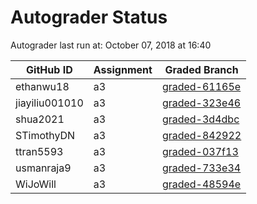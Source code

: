 # Autograder Status
Autograder last run at: October 07, 2018 at 16:40

| GitHub ID | Assignment | Graded Branch |
|-----------|------------|---------------|
| ethanwu18 | a3 | [graded-61165e](https://github.com/Fall2018COMP401-001/a3-ethanwu18/tree/graded-61165e) | 
| jiayiliu001010 | a3 | [graded-323e46](https://github.com/Fall2018COMP401-001/a3-jiayiliu001010/tree/graded-323e46) | 
| shua2021 | a3 | [graded-3d4dbc](https://github.com/Fall2018COMP401-001/a3-shua2021/tree/graded-3d4dbc) | 
| STimothyDN | a3 | [graded-842922](https://github.com/Fall2018COMP401-001/a3-STimothyDN/tree/graded-842922) | 
| ttran5593 | a3 | [graded-037f13](https://github.com/Fall2018COMP401-001/a3-ttran5593/tree/graded-037f13) | 
| usmanraja9 | a3 | [graded-733e34](https://github.com/Fall2018COMP401-001/a3-usmanraja9/tree/graded-733e34) | 
| WiJoWill | a3 | [graded-48594e](https://github.com/Fall2018COMP401-001/a3-WiJoWill/tree/graded-48594e) | 
